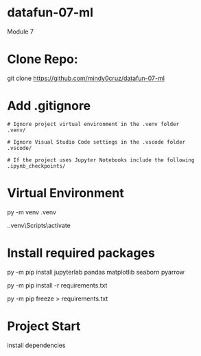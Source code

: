 # datafun-07-ml
Module 7

# Clone Repo:

git clone https://github.com/mindy0cruz/datafun-07-ml


# Add .gitignore

    # Ignore project virtual environment in the .venv folder
    .venv/

    # Ignore Visual Studio Code settings in the .vscode folder
    .vscode/

    # If the project uses Jupyter Notebooks include the following
    .ipynb_checkpoints/

# Virtual Environment

py -m venv .venv

.\.venv\Scripts\activate

# Install required packages

py -m pip install jupyterlab pandas matplotlib seaborn pyarrow

py -m pip install -r requirements.txt

py -m pip freeze > requirements.txt
    

# Project Start

install dependencies
